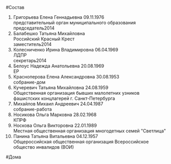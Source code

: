 #Состав  
1. Григорьева Елена Геннадьевна 09.11.1976  
    представительный орган муниципального образования  
    председатель2014  
2. Балабешко Татьяна Михайловна  
    Российский Красный Крест  
    заместитель2014  
3. Колесниченко Ирина Владимировна 06.04.1969  
    ЛДПР  
    секретарь2014  
4. Белоус Надежда Анатольевна 20.08.1969  
    ЕР  
5. Красноперова Елена Александровна 30.08.1953  
    собрание-дом  
6. Кучеревич Татьяна Михайловна 24.08.1959  
    Общественная организация бывших малолетних узников фашистских концлагерей г. Санкт-Петербурга  
7. Михайлов Михаил Андреевич 24.04.1987  
    собрание-работа  
8. Носикова Ольга Марковна 28.02.1968  
    КПРФ  
9. Носкова Ольга Викторовна 22.01.1989  
    Местная общественная организация многодетных семей "Светлица"  
10. Панина Татьяна Витальевна 04.12.1957  
    Общероссийская общественная организация Всероссийское общество инвалидов (ВОИ)  
  
#Дома  
